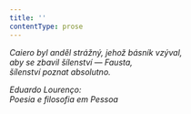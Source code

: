 ```yaml
---
title: ''
contentType: prose
---
```


_Caiero byl anděl strážný, jehož básník vzýval,  
aby se zbavil šílenství — Fausta,  
šílenství poznat absolutno._

_Eduardo Lourenço:  
Poesia e filosofia em Pessoa_

